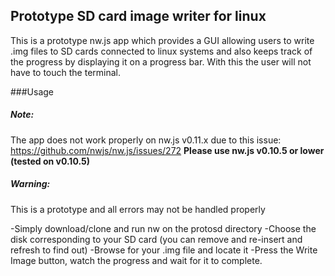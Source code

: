 ## Prototype SD card image writer for linux
This is a prototype nw.js app which provides a GUI allowing users to write .img files to SD cards connected to linux systems and also keeps track of the progress by displaying it on a progress bar. With this the user will not have to touch the terminal.

###Usage
##### Note: 
The app does not work properly on nw.js v0.11.x due to this issue: https://github.com/nwjs/nw.js/issues/272
**Please use nw.js v0.10.5 or lower (tested on v0.10.5)**
##### Warning: 
This is a prototype and all errors may not be handled properly

-Simply download/clone and run nw on the protosd directory
-Choose the disk corresponding to your SD card (you can remove and re-insert and refresh to find out)
-Browse for your .img file and locate it
-Press the Write Image button, watch the progress and wait for it to complete.
